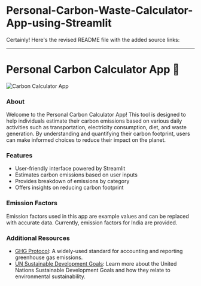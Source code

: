 # Personal-Carbon-Waste-Calculator-App-using-Streamlit

Certainly! Here's the revised README file with the added source links:

---

# Personal Carbon Calculator App 🌱

![Carbon Calculator App](https://github.com/yourusername/yourrepositoryname/blob/main/Co2.png)

### About
Welcome to the Personal Carbon Calculator App! This tool is designed to help individuals estimate their carbon emissions based on various daily activities such as transportation, electricity consumption, diet, and waste generation. By understanding and quantifying their carbon footprint, users can make informed choices to reduce their impact on the planet.

### Features
- User-friendly interface powered by Streamlit
- Estimates carbon emissions based on user inputs
- Provides breakdown of emissions by category
- Offers insights on reducing carbon footprint

### Emission Factors
Emission factors used in this app are example values and can be replaced with accurate data. Currently, emission factors for India are provided.

### Additional Resources
- [GHG Protocol](https://ghgprotocol.org/): A widely-used standard for accounting and reporting greenhouse gas emissions.
- [UN Sustainable Development Goals](https://sdgs.un.org/goals): Learn more about the United Nations Sustainable Development Goals and how they relate to environmental sustainability.
